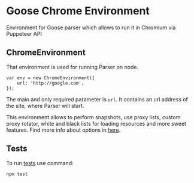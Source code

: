 # Goose Chrome Environment

Environment for Goose parser which allows to run it in Chromium via Puppeteer API

## ChromeEnvironment
That environment is used for running Parser on node.
```JS
var env = new ChromeEnvironment({
    url: 'http://google.com',
});
```
The main and only required parameter is `url`. It contains an url address of the site, where Parser will start.

This environment allows to perform snapshots, use proxy lists, custom proxy rotator, white and black lists for loading resources and more sweet features. Find more info about options in [here](https://github.com/redco/goose-parser/blob/master/lib/PhantomEnvironment.js#L35).

## Tests
To run [tests](https://github.com/redco/goose-parser/blob/master/tests/phantom_parser_test.js) use command:
```bash
npm test
```
